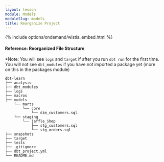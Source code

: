 ```yaml
---
layout: lesson
module: Models
moduleSlug: models
title: Reorganize Project
---
```


{% include options/ondemand/wistia_embed.html %}

#### Reference: Reorganized File Structure

*Note: You will see `logs` and `target` if after you run `dbt run` for the first time.  You will not see `dbt_modules` if you have not imported a package yet (more on this in the packages module)

```
dbt-learn
├── analysis
├── dbt_modules
├── logs
├── macros
├── models
    └── marts
        └── core
            └── dim_customers.sql  
    └── staging
        └── jaffle_Shop
            ├── stg_customers.sql
            └── stg_orders.sql 
├── snapshots
├── target
├── tests
├── .gitignore
├── dbt_project.yml
└── README.md
```